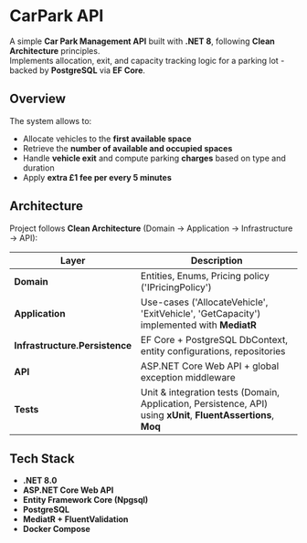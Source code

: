 # CarPark API

A simple **Car Park Management API** built with **.NET 8**, following **Clean Architecture** principles.  
Implements allocation, exit, and capacity tracking logic for a parking lot - backed by **PostgreSQL** via **EF Core**.


##  Overview

The system allows to:
- Allocate vehicles to the **first available space**  
- Retrieve the **number of available and occupied spaces**  
- Handle **vehicle exit** and compute parking **charges** based on type and duration  
- Apply **extra £1 fee per every 5 minutes**


## Architecture

Project follows **Clean Architecture** (Domain -> Application -> Infrastructure -> API):

| Layer | Description |
|-------|--------------|
| **Domain** | Entities, Enums, Pricing policy ('IPricingPolicy') |
| **Application** | Use-cases ('AllocateVehicle', 'ExitVehicle', 'GetCapacity') implemented with **MediatR** |
| **Infrastructure.Persistence** | EF Core + PostgreSQL DbContext, entity configurations, repositories |
| **API** | ASP.NET Core Web API + global exception middleware |
| **Tests** | Unit & integration tests (Domain, Application, Persistence, API) using **xUnit**, **FluentAssertions**, **Moq** |


## Tech Stack

- **.NET 8.0**
- **ASP.NET Core Web API**
- **Entity Framework Core (Npgsql)**
- **PostgreSQL**
- **MediatR + FluentValidation**
- **Docker Compose**